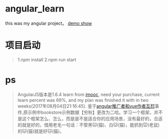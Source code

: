 # angular_learn
this was my angular project。 [demo show](https://muzi131313.github.io/angular_learn/)

# 项目启动

> 1.npm install
> 2.npm run start

# ps

> AngularJS版本是1.6.4
> learn from [imooc](http://coding.imooc.com/learn/list/80.html), need your purchase, current learn percent was 69%, and my plan was finished it with in two weeks(2017年08月04日21:16:45).
> 鉴于[angular推广者和vue作者互怼](https://zhuanlan.zhihu.com/p/28284087)事件,原示例中bookstore示例数据【穷秋】更改为二哈。学习一个框架，并不是这个框架怎么、怎么，而是是不是适合你的应用场景，没有最好的，合适的就是好的，借用老毛一句话：不管黑🐱(猫)、白🐱(猫)，能抓到🐭(老鼠)的🐱(猫)就是好🐱(猫)。
